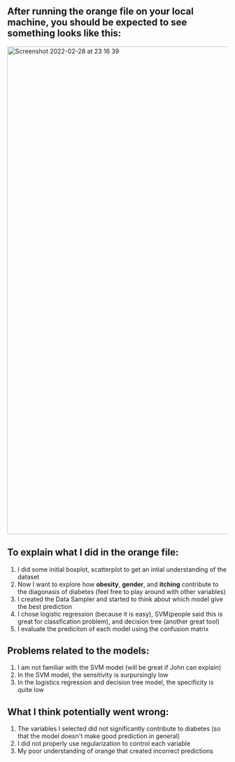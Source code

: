 ## After running the orange file on your local machine, you should be expected to see something looks like this:
<img width="1115" alt="Screenshot 2022-02-28 at 23 16 39" src="https://user-images.githubusercontent.com/68168401/156075009-811665df-bd64-49e9-99c4-c2a7a402d936.png">


## To explain what I did in the orange file:
1. I did some initial boxplot, scatterplot to get an intial understanding of the dataset
2. Now I want to explore how **obesity**, **gender**, and **itching** contribute to the diagonasis of diabetes (feel free to play around with other variables)
3. I created the Data Sampler and started to think about which model give the best prediction
4. I chose logistic regression (because it is easy), SVM(people said this is great for classfication problem), and decision tree (another great tool)
5. I evaluate the prediciton of each model using the confusion matrix


## Problems related to the models:
1. I am not familiar with the SVM model (will be great if John can explain)
2. In the SVM model, the sensitivity is surpursingly low
3. In the logistics regression and decision tree model, the specificity is quite low


## What I think potentially went wrong:
1. The variables I selected did not significantly contribute to diabetes (so that the model doesn't make good prediction in general)
2. I did not properly use regularization to control each variable
3. My poor understanding of orange that created incorrect predictions
